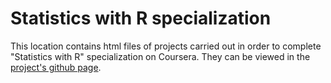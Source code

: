 # Statistics with R specialization

This location contains html files of projects carried out in order to complete "Statistics with R" specialization on Coursera. They can be viewed in the [project's github page](https://kushan-sth.github.io/statistics_with_R/).
